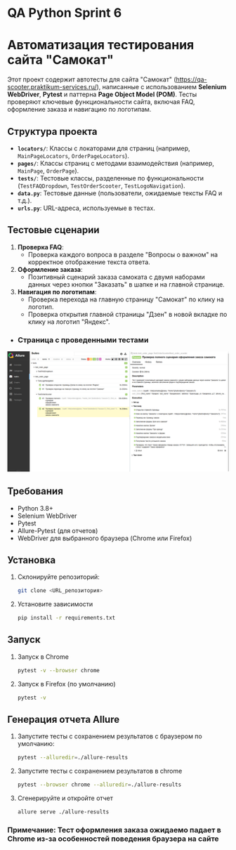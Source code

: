 # QA Python Sprint 6
# Автоматизация тестирования сайта "Самокат"

Этот проект содержит автотесты для сайта "Самокат" (https://qa-scooter.praktikum-services.ru/), написанные с использованием **Selenium WebDriver**, **Pytest** и паттерна **Page Object Model (POM)**. Тесты проверяют ключевые функциональности сайта, включая FAQ, оформление заказа и навигацию по логотипам.

## Структура проекта
- **`locators/`**: Классы с локаторами для страниц (например, `MainPageLocators`, `OrderPageLocators`).
- **`pages/`**: Классы страниц с методами взаимодействия (например, `MainPage`, `OrderPage`).
- **`tests/`**: Тестовые классы, разделенные по функциональности (`TestFAQDropdown`, `TestOrderScooter`, `TestLogoNavigation`).
- **`data.py`**: Тестовые данные (пользователи, ожидаемые тексты FAQ и т.д.).
- **`urls.py`**: URL-адреса, используемые в тестах.

## Тестовые сценарии
1. **Проверка FAQ**:
   - Проверка каждого вопроса в разделе "Вопросы о важном" на корректное отображение текста ответа.
2. **Оформление заказа**:
   - Позитивный сценарий заказа самоката с двумя наборами данных через кнопки "Заказать" в шапке и на главной странице.
3. **Навигация по логотипам**:
   - Проверка перехода на главную страницу "Самокат" по клику на логотип.
   - Проверка открытия главной страницы "Дзен" в новой вкладке по клику на логотип "Яндекс".

- ### Страница с проведенными тестами
<p align="center">
<img title="Allure Test Page" src="images/screenshots/test-page.png">
</p>

## Требования
- Python 3.8+
- Selenium WebDriver
- Pytest
- Allure-Pytest (для отчетов)
- WebDriver для выбранного браузера (Chrome или Firefox)

## Установка
1. Склонируйте репозиторий:
   ```bash
   git clone <URL_репозитория>
   
2. Установите зависимости 
   ```bash
   pip install -r requirements.txt


## Запуск 
1. Запуск в Chrome
   ```bash
   pytest -v --browser chrome
2. Запуск в Firefox (по умолчанию)
   ```bash
   pytest -v 
   

## Генерация отчета Allure

1. Запустите тесты с сохранением результатов с браузером по умолчанию:
   ```bash
   pytest --alluredir=./allure-results
2. Запустите тесты с сохранением результатов в chrome    
   ```bash
   pytest --browser chrome --alluredir=./allure-results
3. Сгенерируйте и откройте отчет
   ```bash
   allure serve ./allure-results

### Примечание: Тест оформления заказа ожидаемо падает в Chrome из-за особенностей поведения браузера на сайте